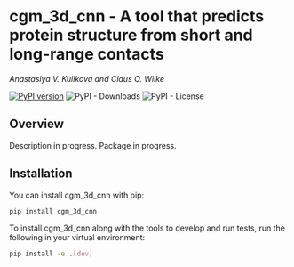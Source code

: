 # cgm_3d_cnn - A tool that predicts protein structure from short and long-range contacts

*Anastasiya V. Kulikova and Claus O. Wilke*

[![PyPI version](https://badge.fury.io/py/cgm_3d_cnn.svg)](https://badge.fury.io/py/cgm_3d_cnn)
![PyPI - Downloads](https://img.shields.io/pypi/dm/cgm_3d_cnn)
![PyPI - License](https://img.shields.io/pypi/l/cgm_3d_cnn)

## Overview

Description in progress. Package in progress. 

## Installation

You can install cgm_3d_cnn with pip:
```bash
pip install cgm_3d_cnn
```
To install cgm_3d_cnn along with the tools to develop and run tests, run the following in your virtual environment:
```bash
pip install -e .[dev]
```